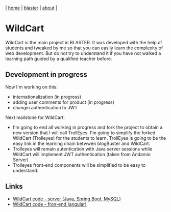 | [home](../home.md) | [blaster](../blaster.md) | [about](../about.md) |

# WildCart

WildCart is the main project in BLASTER.
It was developed with the help of students and tweaked by me so that you can easily learn the complexity of web development. 
But do not try to understand it if you have not walked a learning path guided by a qualified teacher before.

## Development in progress

Now I'm working on this:
* internationalization (in progress)
* adding user comments for product (in progress)
* changin authentication to JWT

Next mailstone for WildCart:
* I'm going to end all working in progress and fork the project to obtain a new version that I will call TrollEyes. I'm going to simplify the forked WildCart (Trolleyes) for the students to learn. TrollEyes is going to be the easy link in the learning chain betwwen blogBuster and WildCart.
* Trolleyes will remain autentication with Java server sessions while WildCart will implement JWT authentication (taken from Andamio Server)
* Trolleyes front-end components will be simplified to be easy to understand.

## Links
* [WildCart code - server (Java, Spring Boot, MySQL)](https://github.com/rafaelaznar/wildCartSBServer2021)
* [WildCart code - fron-end (angular)](https://github.com/rafaelaznar/wildCartSBServer2021)
